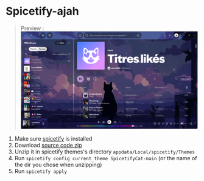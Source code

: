 # Spicetify-ajah

>Preview :
> ![image](preview.png)

1. Make sure [spicetify](https://spicetify.app/) is installed
2. Download [source code zip](https://github.com/Adrien5902/SpicetifyCat/archive/refs/heads/main.zip)
3. Unzip it in spicetify themes's directory `appdata/Local/spicetify/Themes`
4. Run `spicetify config current_theme SpicetifyCat-main` (or the name of the dir you chose when unzipping)
5. Run `spicetify apply`
